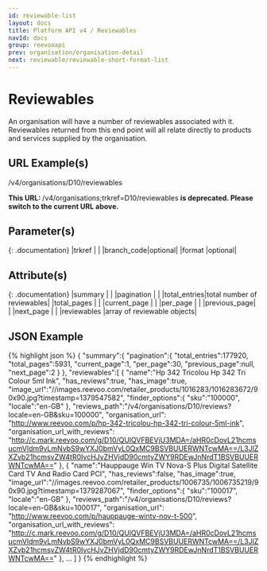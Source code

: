```yaml
---
id: reviewable-list
layout: docs
title: Platform API v4 / Reviewables
navId: docs
group: reevooapi
prev: organisation/organisation-detail
next: reviewable/reviewable-short-format-list
---
```


# Reviewables
An organisation will have a number of reviewables associated with it. Reviewables returned
from this end point will all relate directly to products and services supplied by the
organisation.

## URL Example(s)
/v4/organisations/D10/reviewables

<div class="warning">
  <strong>This URL: </strong>
  /v4/organisations;trkref=D10/reviewables
  <strong> is deprecated. Please switch to the current URL above.</strong><br/>
</div>

## Parameter(s)

{: .documentation}
|trkref     |        |
|branch_code|optional|
|format     |optional|


## Attribute(s)

{: .documentation}
|summary                                    |                           |
|<span class="indent-1">pagination</span>   |                           |
|<span class="indent-2">total_entries</span>|total number of reviewables|
|<span class="indent-2">total_pages</span>  |                           |
|<span class="indent-2">current_page</span> |                           |
|<span class="indent-2">per_page</span>     |                           |
|<span class="indent-2">previous_page</span>|                           |
|<span class="indent-2">next_page</span>    |                           |
|reviewables                                |array of reviewable objects|

## JSON Example
{% highlight json %}
{
   "summary":{
      "pagination":{
         "total_entries":177920,
         "total_pages":5931,
         "current_page":1,
         "per_page":30,
         "previous_page":null,
         "next_page":2
      }
   },
   "reviewables":[
      {
         "name":"Hp 342 Tricolou Hp 342 Tri Colour 5ml Ink",
         "has_reviews":true,
         "has_image":true,
         "image_url":"//images.reevoo.com/retailer_products/1016283/1016283672/90x90.jpg?timestamp=1379547582",
         "finder_options":{
            "sku":"100000",
            "locale":"en-GB"
         },
         "reviews_path":"/v4/organisations/D10/reviews?locale=en-GB&sku=100000",
         "organisation_url": "http://www.reevoo.com/p/hp-342-tricolou-hp-342-tri-colour-5ml-ink",
         "organisation_url_with_reviews": "http://c.mark.reevoo.com/g/D10/QUlQVFBEVjU3MDA=/aHR0cDovL21hcmsucmVldm9vLmNvbS9wYXJ0bmVyL0QxMC9BSVBUUERWNTcwMA==/L3JlZXZvb21hcmsvZW4tR0IvcHJvZHVjdD90cmtyZWY9RDEwJnNrdT1BSVBUUERWNTcwMA=="
      },
      {
         "name":"Hauppauge Win TV Nova-S Plus Digital Satellite Card TV And Radio Card PCI",
         "has_reviews":false,
         "has_image":true,
         "image_url":"//images.reevoo.com/retailer_products/1006735/1006735219/90x90.jpg?timestamp=1379287067",
         "finder_options":{
            "sku":"100017",
            "locale":"en-GB"
         },
         "reviews_path":"/v4/organisations/D10/reviews?locale=en-GB&sku=100017",
         "organisation_url": "http://www.reevoo.com/p/hauppauge-wintv-nov-t-500",
         "organisation_url_with_reviews": "http://c.mark.reevoo.com/g/D10/QUlQVFBEVjU3MDA=/aHR0cDovL21hcmsucmVldm9vLmNvbS9wYXJ0bmVyL0QxMC9BSVBUUERWNTcwMA==/L3JlZXZvb21hcmsvZW4tR0IvcHJvZHVjdD90cmtyZWY9RDEwJnNrdT1BSVBUUERWNTcwMA=="
      },
      ...
   ]
}
{% endhighlight %}
